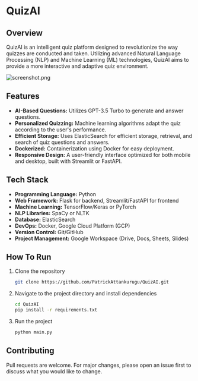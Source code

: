 # QuizAI

## Overview

QuizAI is an intelligent quiz platform designed to revolutionize the way quizzes are conducted and taken. Utilizing advanced Natural Language Processing (NLP) and Machine Learning (ML) technologies, QuizAI aims to provide a more interactive and adaptive quiz environment.

![screenshot.png](Screenshot)


## Features

- **AI-Based Questions:** Utilizes GPT-3.5 Turbo to generate and answer questions.
- **Personalized Quizzing:** Machine learning algorithms adapt the quiz according to the user's performance.
- **Efficient Storage:** Uses ElasticSearch for efficient storage, retrieval, and search of quiz questions and answers.
- **Dockerized:** Containerization using Docker for easy deployment.
- **Responsive Design:** A user-friendly interface optimized for both mobile and desktop, built with Streamlit or FastAPI.

## Tech Stack

- **Programming Language:** Python
- **Web Framework:** Flask for backend, Streamlit/FastAPI for frontend
- **Machine Learning:** TensorFlow/Keras or PyTorch
- **NLP Libraries:** SpaCy or NLTK
- **Database:** ElasticSearch
- **DevOps:** Docker, Google Cloud Platform (GCP)
- **Version Control:** Git/GitHub
- **Project Management:** Google Workspace (Drive, Docs, Sheets, Slides)

## How To Run

1. Clone the repository
    ```bash
    git clone https://github.com/PatrickAttankurugu/QuizAI.git
    ```

2. Navigate to the project directory and install dependencies
    ```bash
    cd QuizAI
    pip install -r requirements.txt
    ```

3. Run the project
    ```bash
    python main.py
    ```

## Contributing

Pull requests are welcome. For major changes, please open an issue first to discuss what you would like to change.

